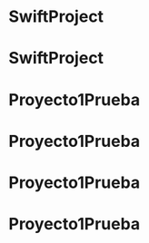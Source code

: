 # SwiftProject
# SwiftProject
# Proyecto1Prueba
# Proyecto1Prueba
# Proyecto1Prueba
# Proyecto1Prueba
